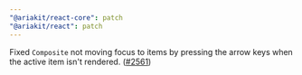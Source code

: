 ```yaml
---
"@ariakit/react-core": patch
"@ariakit/react": patch
---
```


Fixed `Composite` not moving focus to items by pressing the arrow keys when the active item isn't rendered. ([#2561](https://github.com/ariakit/ariakit/pull/2561))
